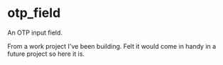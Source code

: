 # otp_field

An OTP input field. 

From a work project I've been building. Felt it would come in handy in a future project so here it is.
